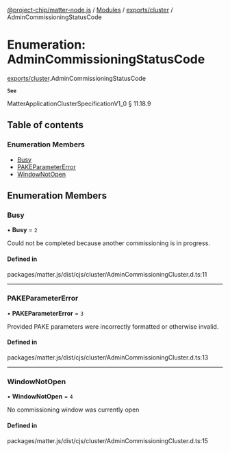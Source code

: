 [@project-chip/matter-node.js](../README.md) / [Modules](../modules.md) / [exports/cluster](../modules/exports_cluster.md) / AdminCommissioningStatusCode

# Enumeration: AdminCommissioningStatusCode

[exports/cluster](../modules/exports_cluster.md).AdminCommissioningStatusCode

**`See`**

MatterApplicationClusterSpecificationV1_0 § 11.18.9

## Table of contents

### Enumeration Members

- [Busy](exports_cluster.AdminCommissioningStatusCode.md#busy)
- [PAKEParameterError](exports_cluster.AdminCommissioningStatusCode.md#pakeparametererror)
- [WindowNotOpen](exports_cluster.AdminCommissioningStatusCode.md#windownotopen)

## Enumeration Members

### Busy

• **Busy** = ``2``

Could not be completed because another commissioning is in progress.

#### Defined in

packages/matter.js/dist/cjs/cluster/AdminCommissioningCluster.d.ts:11

___

### PAKEParameterError

• **PAKEParameterError** = ``3``

Provided PAKE parameters were incorrectly formatted or otherwise invalid.

#### Defined in

packages/matter.js/dist/cjs/cluster/AdminCommissioningCluster.d.ts:13

___

### WindowNotOpen

• **WindowNotOpen** = ``4``

No commissioning window was currently open

#### Defined in

packages/matter.js/dist/cjs/cluster/AdminCommissioningCluster.d.ts:15
